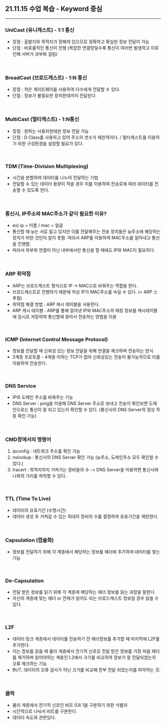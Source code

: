 ## 21.11.15 수업 복습 - Keyword 중심
---

### __UniCast (유니캐스트) - 1:1 통신__
+ 장점 : 출발지와 목적지가 정해져 있으므로 정확하고 확실한 정보 전달이 가능
+ 단점 : 비효율적인 통신이 진행 (복잡한 연결망일수록 통신이 여러번 발생하고 이로인해 서버가 과부화 걸림)

<br>

### __BroadCast (브로드캐스트) - 1:N 통신__
+ 장점 : 적은 게이트웨이를 사용하여 다수에게 전달할 수 있다.
+ 단점 : 정보가 불필요한 장치한테까지 전달된다.

<br>

### __MultiCast (멀티캐스트) - 1:N통신__
+ 장점 : 원하는 사용자한테만 정보 전달 가능
+ 단점 : D Class를 사용하고 있어 주소의 갯수가 제한적이다. / 멀티캐스트를 이용하기 위한 구성환경을 설정할 필요가 있다.

<br>

### __TDM (Time-Division Multiplexing)__
+ 시간을 분할하여 데이터를 나누어 전달하는 기법
+ 전달할 수 있는 데이터 용량이 적을 경우 이를 이용하여 전송로에 여러 데이터를 전송할 수 있도록 한다.

<br>

### __통신시, IP주소와 MAC주소가 같이 필요한 이유?__
+ ex) ip = 이름 / mac = 얼굴
+ 통신할 때 ip는 서로 알고 있지만 이를 전달해주는 전송 장치들은 ip주소에 해당하는 장치가 어떤 것인지 알지 못함. 따라서 ARP를 이용하여 MAC주소를 알아내고 통신을 진행함.
+ 따라서 외부와 연결이 아닌 내부에서만 통신을 할 때에도 IP와 MAC이 필요하다.

<br>

### __ARP 취약점__
+ ARP는 브로드캐스트 형식으로 IP -> MAC으로 바꿔주는 역할을 한다.
+ 브로드캐스트로 진행하기 때문에 피싱 IP가 MAC주소를 속일 수 있다. (= ARP 스푸핑)
+ 취약점 해결 방법 : ARP 캐시 테이블을 사용한다.
+ ARP 캐시 테이블 : ARP를 통해 알아낸 IP와 MAC주소의 매칭 정보를 캐시테이블에 임시로 저장하여 통신할때 찾아서 전송하는 방법을 이용

<br>

### __ICMP (Internet Control Message Protocol)__
+ 정보를 전달할 때 신뢰성 있는 정보 전달을 위해 연결을 체크하며 전송하는 방식
+ 3계층 프로토콜 - 4계층 이하는 TCP가 없어 신뢰성있는 전송이 불가능하므로 이를 이용하여 전송한다.

<br>

### __DNS Service__
+ IP와 도메인 주소를 바꿔주는 기능
+ DNS Server : ping을 이용해 DNS Server 주소로 보내고 전송이 확인되면 도메인으로는 통신이 잘 되고 있는지 확인할 수 있다. (통신사의 DNS Server의 정상 작동 확인 가능)

<br>

### __CMD창에서의 명령어__
1. ipconfig : 네트워크 주소를 확인 가능
2. nslookup : 통신사의 DNS Server 확인 가능 (ip주소, 도메인주소 모두 확인할 수 있다.)
3. tracert : 목적지까지 거쳐가는 장비들의 수 -> DNS Server을 이용하면 통신사와 나와의 거리를 파악할 수 있다.

<br>

### __TTL (Time To Live)__
+ 데이터의 유효기간 (수명시간)
+ 데이터 생성 후 거쳐갈 수 있는 최대의 장비의 수를 결정하여 유효기간을 제한한다.

<br>

### __Capsulation (캡슐화)__
+ 정보를 전달하기 위해 각 계층에서 해당하는 정보를 헤더에 추가하며 데이터를 쌓는 기능

<br>

### __De-Capsulation__
+ 전달 받은 정보를 읽기 위해 각 계층에 해당하는 헤더 정보를 읽는 과정을 말한다.
+ 자신의 계층에 맞는 헤더 or 전체가 읽어도 되는 브로드캐스트 정보일 경우 읽을 수 있다.

<br>

### __L2F__
+ 데이터 링크 계층에서 데이터를 전송하기 전 헤더정보를 추가할 때 마지막에 L2F를 추가한다.
+ 이는 정보를 읽을 때 물리 계층에서 전기적 신호로 전달 받은 정보를 가장 처음 헤더를 제거하며 읽어야하는 계층인 L2에서 크기를 비교하여 정보가 잘 전달되었는지 오류 체크하는 기능
+ BUT, 데이터의 오류 검사가 아닌 크기를 비교해 전부 전달 되었는지를 파악하는 것.

<br>

### __클럭__
+ 물리 계층에서 전기적 신호인 비트 0과 1을 구분하기 위한 식별자
+ 시간적으로 나눠서 비트를 구분한다.
+ 데이터 속도와 관련있다.